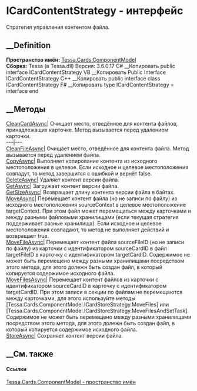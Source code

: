 # ICardContentStrategy - интерфейс
Стратегия управления контентом файла.
## __Definition
 **Пространство имён:**
[Tessa.Cards.ComponentModel](N_Tessa_Cards_ComponentModel.htm)  
 **Сборка:** Tessa (в Tessa.dll) Версия: 3.6.0.17
C# __Копировать
     public interface ICardContentStrategy
VB __Копировать
     Public Interface ICardContentStrategy
C++ __Копировать
     public interface class ICardContentStrategy
F# __Копировать
     type ICardContentStrategy = interface end
##  __Методы
[CleanCardAsync](M_Tessa_Cards_ComponentModel_ICardContentStrategy_CleanCardAsync.htm)|
Очищает место, отведённое для контента файлов, принадлежащих карточке. Метод
вызывается перед удалением карточки.  
---|---  
[CleanFileAsync](M_Tessa_Cards_ComponentModel_ICardContentStrategy_CleanFileAsync.htm)|
Очищает место, отведённое для контента файла. Метод вызывается перед удалением
файла.  
[CopyAsync](M_Tessa_Cards_ComponentModel_ICardContentStrategy_CopyAsync.htm)|
Выполняет копирование контента из исходного местоположения в целевое. Если
исходное и целевое местоположения совпадут, то метод завершится с ошибкой и
вернёт false.  
[DeleteAsync](M_Tessa_Cards_ComponentModel_ICardContentStrategy_DeleteAsync.htm)|
Удаляет контент версии файла.  
[GetAsync](M_Tessa_Cards_ComponentModel_ICardContentStrategy_GetAsync.htm)|
Загружает контент версии файла.  
[GetSizeAsync](M_Tessa_Cards_ComponentModel_ICardContentStrategy_GetSizeAsync.htm)|
Возвращает длину контента версии файла в байтах.  
[MoveAsync](M_Tessa_Cards_ComponentModel_ICardContentStrategy_MoveAsync.htm)|
Перемещает контент файла (но не записи по файлу) из исходного местоположения
sourceContext в целевое местоположение targetContext. При этом файл может
перемещаться между карточками и между разными файловыми хранилищами (если
текущая стратегия поддерживает разные хранилища). Если исходное и целевое
местоположения совпадают, то метод не выполняет действий и возвращает true.  
[MoveFileAsync](M_Tessa_Cards_ComponentModel_ICardContentStrategy_MoveFileAsync.htm)|
Перемещает контент файла sourceFileID (но не записи по файлу) из карточки с
идентификатором sourceCardID в файл targetFileID в карточку с идентификатором
targetCardID. Содержимое не может быть перемещено между разными хранилищами
посредством этого метода, для этого долежн быть создан файл, в который
копируется содержимое исходного файла.  
[MoveFilesAsync](M_Tessa_Cards_ComponentModel_ICardContentStrategy_MoveFilesAsync.htm)|
Перемещает контент файлов из карточки с идентификатором sourceCardID в
карточку с идентификатором targetCardID. При этом записи в секции по файлам не
перемещаются между карточками, для этого используйте методы
[Tessa.Cards.ComponentModel.ICardStoreStrategy.MoveFiles] или
[Tessa.Cards.ComponentModel.ICardStoreStrategy.MoveFilesAndSetTask].
Содержимое не может быть перемещено между разными хранилищами посредством
этого метода, для этого долежн быть создан файл, в который копируется
содержимое исходного файла.  
[StoreAsync](M_Tessa_Cards_ComponentModel_ICardContentStrategy_StoreAsync.htm)|
Сохраняет контент версии файла.  
##  __См. также
#### Ссылки
[Tessa.Cards.ComponentModel - пространство
имён](N_Tessa_Cards_ComponentModel.htm)
